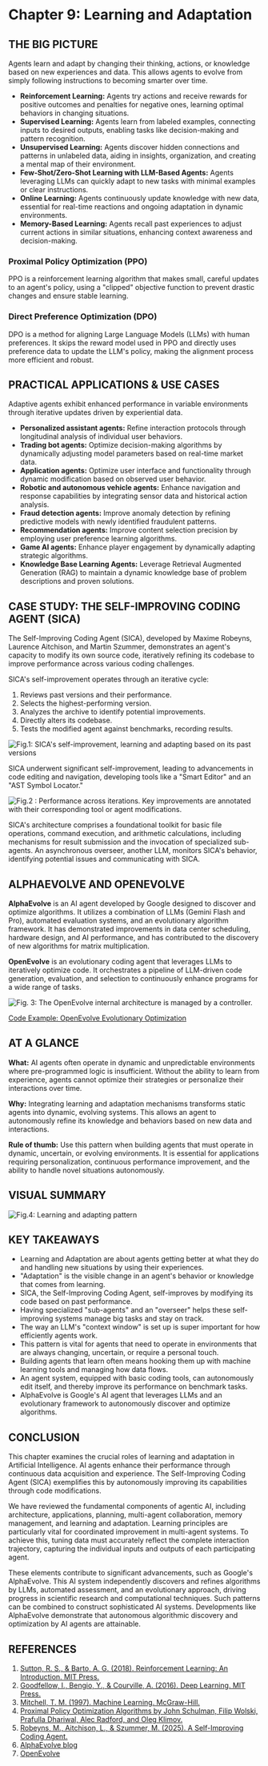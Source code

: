 # Chapter 9: Learning and Adaptation

## THE BIG PICTURE

Agents learn and adapt by changing their thinking, actions, or knowledge based on new experiences and data. This allows agents to evolve from simply following instructions to becoming smarter over time.

*   **Reinforcement Learning:** Agents try actions and receive rewards for positive outcomes and penalties for negative ones, learning optimal behaviors in changing situations.
*   **Supervised Learning:** Agents learn from labeled examples, connecting inputs to desired outputs, enabling tasks like decision-making and pattern recognition.
*   **Unsupervised Learning:** Agents discover hidden connections and patterns in unlabeled data, aiding in insights, organization, and creating a mental map of their environment.
*   **Few-Shot/Zero-Shot Learning with LLM-Based Agents:** Agents leveraging LLMs can quickly adapt to new tasks with minimal examples or clear instructions.
*   **Online Learning:** Agents continuously update knowledge with new data, essential for real-time reactions and ongoing adaptation in dynamic environments.
*   **Memory-Based Learning:** Agents recall past experiences to adjust current actions in similar situations, enhancing context awareness and decision-making.

### Proximal Policy Optimization (PPO)
PPO is a reinforcement learning algorithm that makes small, careful updates to an agent's policy, using a "clipped" objective function to prevent drastic changes and ensure stable learning.

### Direct Preference Optimization (DPO)
DPO is a method for aligning Large Language Models (LLMs) with human preferences. It skips the reward model used in PPO and directly uses preference data to update the LLM's policy, making the alignment process more efficient and robust.

## PRACTICAL APPLICATIONS & USE CASES

Adaptive agents exhibit enhanced performance in variable environments through iterative updates driven by experiential data.

*   **Personalized assistant agents:** Refine interaction protocols through longitudinal analysis of individual user behaviors.
*   **Trading bot agents:** Optimize decision-making algorithms by dynamically adjusting model parameters based on real-time market data.
*   **Application agents:** Optimize user interface and functionality through dynamic modification based on observed user behavior.
*   **Robotic and autonomous vehicle agents:** Enhance navigation and response capabilities by integrating sensor data and historical action analysis.
*   **Fraud detection agents:** Improve anomaly detection by refining predictive models with newly identified fraudulent patterns.
*   **Recommendation agents:** Improve content selection precision by employing user preference learning algorithms.
*   **Game AI agents:** Enhance player engagement by dynamically adapting strategic algorithms.
*   **Knowledge Base Learning Agents:** Leverage Retrieval Augmented Generation (RAG) to maintain a dynamic knowledge base of problem descriptions and proven solutions.

## CASE STUDY: THE SELF-IMPROVING CODING AGENT (SICA)

The Self-Improving Coding Agent (SICA), developed by Maxime Robeyns, Laurence Aitchison, and Martin Szummer, demonstrates an agent's capacity to modify its own source code, iteratively refining its codebase to improve performance across various coding challenges.

SICA's self-improvement operates through an iterative cycle:
1.  Reviews past versions and their performance.
2.  Selects the highest-performing version.
3.  Analyzes the archive to identify potential improvements.
4.  Directly alters its codebase.
5.  Tests the modified agent against benchmarks, recording results.

![Fig.1: SICA's self-improvement, learning and adapting based on its past versions](placeholder_for_sica_fig1.png)

SICA underwent significant self-improvement, leading to advancements in code editing and navigation, developing tools like a "Smart Editor" and an "AST Symbol Locator."

![Fig.2 : Performance across iterations. Key improvements are annotated with their corresponding tool or agent modifications.](placeholder_for_sica_fig2.png)

SICA's architecture comprises a foundational toolkit for basic file operations, command execution, and arithmetic calculations, including mechanisms for result submission and the invocation of specialized sub-agents. An asynchronous overseer, another LLM, monitors SICA's behavior, identifying potential issues and communicating with SICA.

## ALPHAEVOLVE AND OPENEVOLVE

**AlphaEvolve** is an AI agent developed by Google designed to discover and optimize algorithms. It utilizes a combination of LLMs (Gemini Flash and Pro), automated evaluation systems, and an evolutionary algorithm framework. It has demonstrated improvements in data center scheduling, hardware design, and AI performance, and has contributed to the discovery of new algorithms for matrix multiplication.

**OpenEvolve** is an evolutionary coding agent that leverages LLMs to iteratively optimize code. It orchestrates a pipeline of LLM-driven code generation, evaluation, and selection to continuously enhance programs for a wide range of tasks.

![Fig. 3: The OpenEvolve internal architecture is managed by a controller.](placeholder_for_openevolve_fig3.png)

[Code Example: OpenEvolve Evolutionary Optimization](../../snippets/learning-adaptation-openevolve-optimization.py)
## AT A GLANCE

**What:** AI agents often operate in dynamic and unpredictable environments where pre-programmed logic is insufficient. Without the ability to learn from experience, agents cannot optimize their strategies or personalize their interactions over time.

**Why:** Integrating learning and adaptation mechanisms transforms static agents into dynamic, evolving systems. This allows an agent to autonomously refine its knowledge and behaviors based on new data and interactions.

**Rule of thumb:** Use this pattern when building agents that must operate in dynamic, uncertain, or evolving environments. It is essential for applications requiring personalization, continuous performance improvement, and the ability to handle novel situations autonomously.

## VISUAL SUMMARY

![Fig.4: Learning and adapting pattern](placeholder_for_learning_adaptation_fig4.png)

## KEY TAKEAWAYS

*   Learning and Adaptation are about agents getting better at what they do and handling new situations by using their experiences.
*   "Adaptation" is the visible change in an agent's behavior or knowledge that comes from learning.
*   SICA, the Self-Improving Coding Agent, self-improves by modifying its code based on past performance.
*   Having specialized "sub-agents" and an "overseer" helps these self-improving systems manage big tasks and stay on track.
*   The way an LLM's "context window" is set up is super important for how efficiently agents work.
*   This pattern is vital for agents that need to operate in environments that are always changing, uncertain, or require a personal touch.
*   Building agents that learn often means hooking them up with machine learning tools and managing how data flows.
*   An agent system, equipped with basic coding tools, can autonomously edit itself, and thereby improve its performance on benchmark tasks.
*   AlphaEvolve is Google's AI agent that leverages LLMs and an evolutionary framework to autonomously discover and optimize algorithms.

## CONCLUSION

This chapter examines the crucial roles of learning and adaptation in Artificial Intelligence. AI agents enhance their performance through continuous data acquisition and experience. The Self-Improving Coding Agent (SICA) exemplifies this by autonomously improving its capabilities through code modifications.

We have reviewed the fundamental components of agentic AI, including architecture, applications, planning, multi-agent collaboration, memory management, and learning and adaptation. Learning principles are particularly vital for coordinated improvement in multi-agent systems. To achieve this, tuning data must accurately reflect the complete interaction trajectory, capturing the individual inputs and outputs of each participating agent.

These elements contribute to significant advancements, such as Google's AlphaEvolve. This AI system independently discovers and refines algorithms by LLMs, automated assessment, and an evolutionary approach, driving progress in scientific research and computational techniques. Such patterns can be combined to construct sophisticated AI systems. Developments like AlphaEvolve demonstrate that autonomous algorithmic discovery and optimization by AI agents are attainable.

## REFERENCES

1.  [Sutton, R. S., & Barto, A. G. (2018). Reinforcement Learning: An Introduction. MIT Press.](https://arxiv.org/abs/1707.06347)
2.  [Goodfellow, I., Bengio, Y., & Courville, A. (2016). Deep Learning. MIT Press.](https://arxiv.org/abs/1707.06347)
3.  [Mitchell, T. M. (1997). Machine Learning. McGraw-Hill.](https://arxiv.org/abs/1707.06347)
4.  [Proximal Policy Optimization Algorithms by John Schulman, Filip Wolski, Prafulla Dhariwal, Alec Radford, and Oleg Klimov.](https://arxiv.org/abs/1707.06347)
5.  [Robeyns, M., Aitchison, L., & Szummer, M. (2025). A Self-Improving Coding Agent.](https://arxiv.org/pdf/2504.15228)
6.  [AlphaEvolve blog](https://deepmind.google/discover/blog/alphaevolve-a-gemini-powered-coding-agent-for-designing-advanced-algorithms/)
7.  [OpenEvolve](https://github.com/codelion/openevolve)
